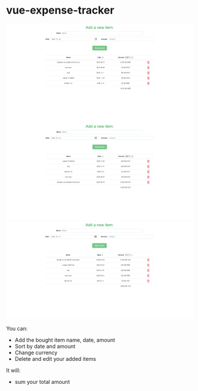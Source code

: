# vue-expense-tracker
![](src/assets/expense-tracker-01.png)
![](src/assets/expense-tracker-02.png)
![](src/assets/expense-tracker-03.png)

You can:
  - Add the bought item name, date, amount
  - Sort by date and amount
  - Change currency
  - Delete and edit your added items
  
It will:
  - sum your total amount
